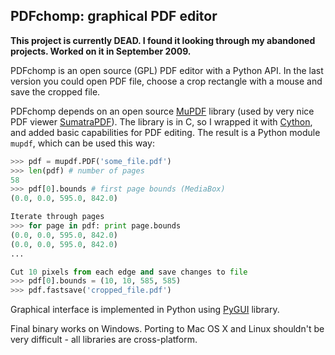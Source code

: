 ## PDFchomp: graphical PDF editor

**This project is currently DEAD. I found it looking through my abandoned projects. Worked on it in September 2009.**

PDFchomp is an open source (GPL) PDF editor with a Python API. In the last version you could open PDF file, choose a crop rectangle with a mouse and save the cropped file.

PDFchomp depends on an open source [MuPDF][] library (used by very nice PDF viewer [SumatraPDF][]). The library is in C, so I wrapped it with [Cython][], and added basic capabilities for PDF editing. The result is a Python module `mupdf`, which can be used this way:

```python
>>> pdf = mupdf.PDF('some_file.pdf')
>>> len(pdf) # number of pages
58
>>> pdf[0].bounds # first page bounds (MediaBox)
(0.0, 0.0, 595.0, 842.0)

Iterate through pages
>>> for page in pdf: print page.bounds
(0.0, 0.0, 595.0, 842.0)
(0.0, 0.0, 595.0, 842.0)
...

Cut 10 pixels from each edge and save changes to file
>>> pdf[0].bounds = (10, 10, 585, 585)
>>> pdf.fastsave('cropped_file.pdf')
```

Graphical interface is implemented in Python using [PyGUI][] library.

Final binary works on Windows. Porting to Mac OS X and Linux shouldn't be
very difficult - all libraries are cross-platform.

[MuPDF]: http://ccxvii.net/mupdf/
[SumatraPDF]: http://blog.kowalczyk.info/software/sumatrapdf
[Cython]: http://www.cython.org/
[PyGUI]: http://www.cosc.canterbury.ac.nz/greg.ewing/python_gui/
